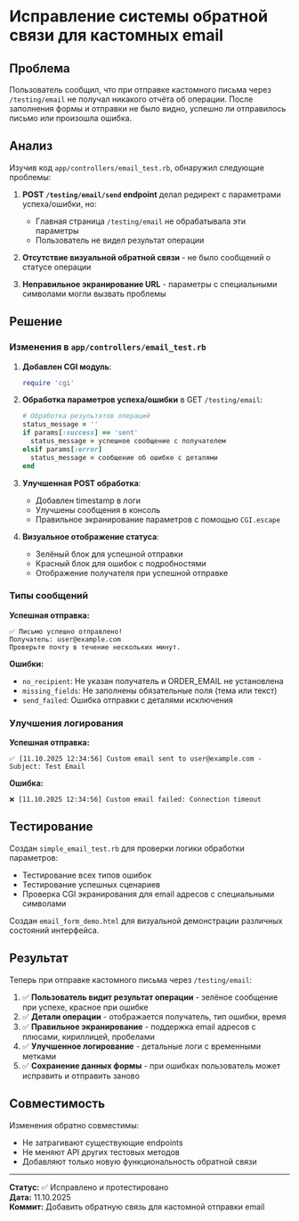 # Исправление системы обратной связи для кастомных email

## Проблема
Пользователь сообщил, что при отправке кастомного письма через `/testing/email` не получал никакого отчёта об операции. После заполнения формы и отправки не было видно, успешно ли отправилось письмо или произошла ошибка.

## Анализ
Изучив код `app/controllers/email_test.rb`, обнаружил следующие проблемы:

1. **POST `/testing/email/send` endpoint** делал редирект с параметрами успеха/ошибки, но:
   - Главная страница `/testing/email` не обрабатывала эти параметры
   - Пользователь не видел результат операции

2. **Отсутствие визуальной обратной связи** - не было сообщений о статусе операции

3. **Неправильное экранирование URL** - параметры с специальными символами могли вызвать проблемы

## Решение

### Изменения в `app/controllers/email_test.rb`

1. **Добавлен CGI модуль**:
   ```ruby
   require 'cgi'
   ```

2. **Обработка параметров успеха/ошибки** в GET `/testing/email`:
   ```ruby
   # Обработка результатов операций
   status_message = ''
   if params[:success] == 'sent'
     status_message = успешное сообщение с получателем
   elsif params[:error]
     status_message = сообщение об ошибке с деталями
   end
   ```

3. **Улучшенная POST обработка**:
   - Добавлен timestamp в логи
   - Улучшены сообщения в консоль
   - Правильное экранирование параметров с помощью `CGI.escape`

4. **Визуальное отображение статуса**:
   - Зелёный блок для успешной отправки
   - Красный блок для ошибок с подробностями
   - Отображение получателя при успешной отправке

### Типы сообщений

**Успешная отправка:**
```
✅ Письмо успешно отправлено!
Получатель: user@example.com
Проверьте почту в течение нескольких минут.
```

**Ошибки:**
- `no_recipient`: Не указан получатель и ORDER_EMAIL не установлена
- `missing_fields`: Не заполнены обязательные поля (тема или текст)
- `send_failed`: Ошибка отправки с деталями исключения

### Улучшения логирования

**Успешная отправка:**
```
✅ [11.10.2025 12:34:56] Custom email sent to user@example.com - Subject: Test Email
```

**Ошибка:**
```
❌ [11.10.2025 12:34:56] Custom email failed: Connection timeout
```

## Тестирование

Создан `simple_email_test.rb` для проверки логики обработки параметров:
- Тестирование всех типов ошибок
- Тестирование успешных сценариев
- Проверка CGI экранирования для email адресов с специальными символами

Создан `email_form_demo.html` для визуальной демонстрации различных состояний интерфейса.

## Результат

Теперь при отправке кастомного письма через `/testing/email`:

1. ✅ **Пользователь видит результат операции** - зелёное сообщение при успехе, красное при ошибке
2. ✅ **Детали операции** - отображается получатель, тип ошибки, время
3. ✅ **Правильное экранирование** - поддержка email адресов с плюсами, кириллицей, пробелами
4. ✅ **Улучшенное логирование** - детальные логи с временными метками
5. ✅ **Сохранение данных формы** - при ошибках пользователь может исправить и отправить заново

## Совместимость

Изменения обратно совместимы:
- Не затрагивают существующие endpoints
- Не меняют API других тестовых методов
- Добавляют только новую функциональность обратной связи

---

**Статус:** ✅ Исправлено и протестировано  
**Дата:** 11.10.2025  
**Коммит:** Добавить обратную связь для кастомной отправки email
